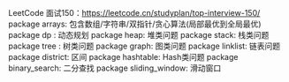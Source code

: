 LeetCode 面试150：https://leetcode.cn/studyplan/top-interview-150/
package arrays: 包含数组/字符串/双指针/贪心算法(局部最优到全局最优)
package dp : 动态规划
package heap: 堆类问题
package stack: 栈类问题
package tree : 树类问题
package graph: 图类问题
package linklist: 链表问题
package district: 区间
package hashtable: Hash类问题
package binary_search:  二分查找
package sliding_window: 滑动窗口